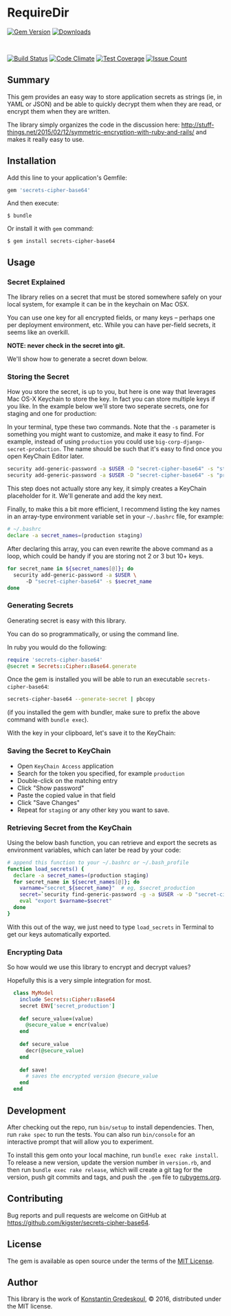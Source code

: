 # RequireDir 

[![Gem Version](https://badge.fury.io/rb/secrets-cipher-base64.svg)](https://badge.fury.io/rb/secrets-cipher-base64)
[![Downloads](http://ruby-gem-downloads-badge.herokuapp.com/secrets-cipher-base64?type=total)](https://rubygems.org/gems/secrets-cipher-base64)

<br />

[![Build Status](https://travis-ci.org/kigster/secrets-cipher-base64.svg?branch=master)](https://travis-ci.org/kigster/secrets-cipher-base64)
[![Code Climate](https://codeclimate.com/github/kigster/secrets-cipher-base64/badges/gpa.svg)](https://codeclimate.com/github/kigster/secrets-cipher-base64)
[![Test Coverage](https://codeclimate.com/github/kigster/secrets-cipher-base64/badges/coverage.svg)](https://codeclimate.com/github/kigster/secrets-cipher-base64/coverage)
[![Issue Count](https://codeclimate.com/github/kigster/secrets-cipher-base64/badges/issue_count.svg)](https://codeclimate.com/github/kigster/secrets-cipher-base64)

## Summary

This gem provides an easy way to store application secrets as strings (ie, in YAML or JSON) and be able to quickly decrypt them when they are read, or encrypt them when they are written.

The library simply organizes the code in the discussion here: http://stuff-things.net/2015/02/12/symmetric-encryption-with-ruby-and-rails/ and makes it really easy to use.

## Installation

Add this line to your application's Gemfile:

```ruby
gem 'secrets-cipher-base64'
```

And then execute:

    $ bundle

Or install it with `gem` command:

    $ gem install secrets-cipher-base64

## Usage

### Secret Explained 

The library relies on a secret that must be stored somewhere safely on your local system, for example it can be in the keychain on Mac OSX.

You can use one key for all encrypted fields, or many keys – perhaps one per deployment environment, etc. While you can have per-field secrets, it seems like an overkill.

__NOTE: never check in the secret into git.__

We'll show how to generate a secret down below.

### Storing the Secret

How you store the secret, is up to you, but here is one way that leverages Mac OS-X Keychain to store the key. In fact you can store multiple keys if you like. In the example below we'll store two seperate secrets, one for staging and one for production:

In your terminal, type these two commands. Note that the `-s` parameter is something you might want to customize, and make it easy to find. For example, instead of using `production` you could use `big-corp-django-secret-production`. The name should be such that it's easy to find once you open KeyChain Editor later.

```bash
security add-generic-password -a $USER -D "secret-cipher-base64" -s "staging"
security add-generic-password -a $USER -D "secret-cipher-base64" -s "production"
```

This step does not actually store any key, it simply creates a KeyChain placeholder for it. We'll generate and add the key next.

Finally, to make this a bit more efficient, I recommend listing the key names in an array-type environment variable set in your `~/.bashrc` file, for example:

```bash
# ~/.bashrc
declare -a secret_names=(production staging)
```

After declaring this array, you can even rewrite the above command as a loop, which could be handy if you are storing not 2 or 3 but 10+ keys.

```bash
for secret_name in ${secret_names[@]}; do
  security add-generic-password -a $USER \ 
      -D "secret-cipher-base64" -s $secret_name
done
```

### Generating Secrets
 
Generating secret is easy with this library. 

You can do so programmatically, or using the command line.

In ruby you would do the following:

```ruby
require 'secrets-cipher-base64'
@secret = Secrets::Cipher::Base64.generate
```

Once the gem is installed you will be able to run an executable `secrets-cipher-base64`:

```bash
secrets-cipher-base64 --generate-secret | pbcopy
```

(if you installed the gem with bundler, make sure to prefix the above command with `bundle exec`).

With the key in your clipboard, let's save it to the KeyChain:
 
### Saving the Secret to KeyChain

* Open `KeyChain Access` application 
* Search for the token you specified, for example `production`
* Double-click on the matching entry
* Click "Show password"
* Paste the copied value in that field
* Click "Save Changes"
* Repeat for `staging` or any other key you want to save.

### Retrieving Secret from the KeyChain

Using the below bash function, you can retrieve and export the secrets as environment variables, which can later be read by your code:

```bash
# append this function to your ~/.bashrc or ~/.bash_profile
function load_secrets() {
  declare -a secret_names=(production staging)
  for secret_name in ${secret_names[@]}; do
    varname="secret_${secret_name}"  # eg, $secret_production 
    secret=`security find-generic-password -g -a $USER -w -D "secret-cipher-base64" -s "$secret_name"`
    eval "export $varname=$secret"
  done
}  
```

With this out of the way, we just need to type `load_secrets` in Terminal to get our keys automatically exported.

### Encrypting Data

So how would we use this library to encrypt and decrypt values?

Hopefully this is a very simple integration for most.

```ruby
  class MyModel
    include Secrets::Cipher::Base64
    secret ENV['secret_production']
    
    def secure_value=(value)
      @secure_value = encr(value)
    end
    
    def secure_value
      decr(@secure_value)
    end
    
    def save!
      # saves the encrypted version @secure_value
    end
  end
```

## Development

After checking out the repo, run `bin/setup` to install dependencies. Then, run `rake spec` to run the tests. You can also run `bin/console` for an interactive prompt that will allow you to experiment.

To install this gem onto your local machine, run `bundle exec rake install`. To release a new version, update the version number in `version.rb`, and then run `bundle exec rake release`, which will create a git tag for the version, push git commits and tags, and push the `.gem` file to [rubygems.org](https://rubygems.org).

## Contributing

Bug reports and pull requests are welcome on GitHub at https://github.com/kigster/secrets-cipher-base64.

## License

The gem is available as open source under the terms of the [MIT License](http://opensource.org/licenses/MIT).

## Author

This library is the work of [Konstantin Gredeskoul](http:/kig.re), &copy; 2016, distributed under the MIT license.

